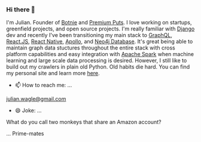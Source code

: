 ### Hi there 👋

I'm Julian. Founder of [Botnie](https://botnie.com) and [Premium Puts](https://premiumputs.com). I love working on startups, greenfield projects, and open source projects. I'm really familiar with [Django](https://www.djangoproject.com/) dev and recently I've been transitioning my main stack to [GraphQL](https://www.howtographql.com/), [React.JS](https://reactjs.org/), [React Native](https://reactnative.dev/), [Apollo](https://www.apollographql.com/docs/apollo-server/v2/), and [Neo4j Database](https://neo4j.com/docs/graphql-manual/current/). It's great being able to maintain graph data stuctures throughout the entire stack with cross platform capabilities and easy integration with [Apache Spark](https://spark.apache.org/) when machine learning and large scale data processing is desired. However, I still like to build out my crawlers in plain old Python. Old habits die hard. You can find my personal site and learn more [here](https://julianwagle.com).


- 📫 How to reach me: ...


julian.wagle@gmail.com


- 😄 Joke: ...


What do you call two monkeys that share an Amazon account?

... Prime-mates
